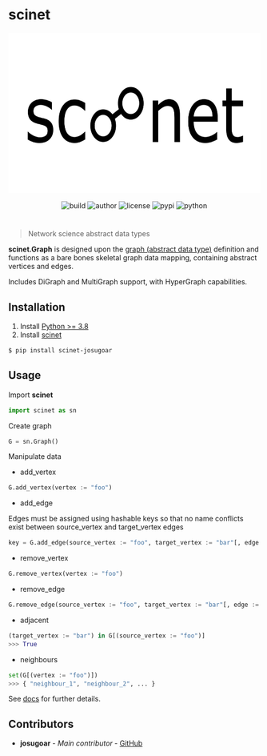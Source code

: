 # scinet

<p align="center">
  <img src="assets/scinet.png" alt="scinet" width="640" height="320" />
</p>

<p align="center">
  <img src="https://img.shields.io/badge/build-passing-blue" alt="build" />
  <img src="https://img.shields.io/badge/author-josugoar-green" alt="author" />
  <img src="https://img.shields.io/badge/license-MIT-red" alt="license" />
  <img src="https://img.shields.io/badge/pypi-v0.4.9-yellow" alt="pypi" />
  <img src="https://img.shields.io/badge/python->=3.8-orange" alt="python" />
</p>

<h1></h1>

> Network science abstract data types

**scinet.Graph** is designed upon the [graph (abstract data type)](https://en.wikipedia.org/wiki/Graph_(abstract_data_type)) definition and functions as a bare bones skeletal graph data mapping, containing abstract vertices and edges.

Includes DiGraph and MultiGraph support, with HyperGraph capabilities.

## Installation

1. Install [Python >= 3.8](https://www.python.org/downloads/)
2. Install [scinet]()
```sh
$ pip install scinet-josugoar
```

## Usage

Import **scinet**
```py
import scinet as sn
```

Create graph
```py
G = sn.Graph()
```

Manipulate data

* add_vertex
```py
G.add_vertex(vertex := "foo")
```

* add_edge

Edges must be assigned using hashable keys so that no name conflicts exist between source_vertex and target_vertex edges
```py
key = G.add_edge(source_vertex := "foo", target_vertex := "bar"[, edge := "foobar"])
```

* remove_vertex
```py
G.remove_vertex(vertex := "foo")
```

* remove_edge
```py
G.remove_edge(source_vertex := "foo", target_vertex := "bar"[, edge := "foobar"])")
```

* adjacent
```py
(target_vertex := "bar") in G[(source_vertex := "foo")]
>>> True
```

* neighbours
```py
set(G[(vertex := "foo")])
>>> { "neighbour_1", "neighbour_2", ... }
```

See [docs](docs/scinet.html) for further details.

## Contributors

* **josugoar** - *Main contributor* - [GitHub](https://github.com/josugoar)
